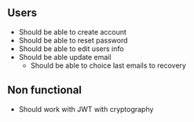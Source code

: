 
## Users
- Should be able to create account
- Should be able to reset password
- Should be able to edit users info
- Should be able update email
    - Should be able to choice last emails to recovery

## Non functional
- Should work with JWT with cryptography